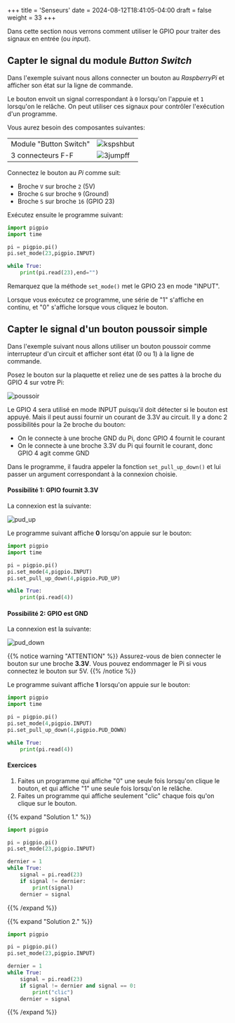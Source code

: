 +++
title = 'Senseurs'
date = 2024-08-12T18:41:05-04:00
draft = false
weight = 33
+++

Dans cette section nous verrons comment utiliser le GPIO pour traiter des signaux en entrée (ou _input_).


## Capter le signal du module _Button Switch_
Dans l'exemple suivant nous allons connecter un bouton au *RaspberryPi* et afficher son état sur la ligne de commande.

Le bouton envoit un signal correspondant à `0` lorsqu'on l'appuie et `1` lorsqu'on le relâche. On peut utiliser ces signaux pour contrôler l'exécution d'un programme.

Vous aurez besoin des composantes suivantes:

| | |
|:--|--|
| Module "Button Switch" | ![kspshbut](/420-314/images/kspshbut.png?width=150px) |
| 3 connecteurs F-F | ![3jumpff](/420-314/images/3jumpff.png?width=150px) |

Connectez le bouton au *Pi* comme suit:
+ Broche `V` sur broche `2` (5V)
+ Broche `G` sur broche `9` (Ground)
+ Broche `S` sur broche `16` (GPIO 23)

Exécutez ensuite le programme suivant:

```python
import pigpio
import time

pi = pigpio.pi()
pi.set_mode(23,pigpio.INPUT)

while True:
    print(pi.read(23),end="")
```

Remarquez que la méthode `set_mode()` met le GPIO 23 en mode "INPUT".

Lorsque vous exécutez ce programme, une série de "1" s'affiche en continu, et "0" s'affiche lorsque vous cliquez le bouton.


## Capter le signal d'un bouton poussoir simple
Dans l'exemple suivant nous allons utiliser un bouton poussoir comme interrupteur d'un circuit et afficher sont état (0 ou 1) à la ligne de commande.

Posez le bouton sur la plaquette et reliez une de ses pattes à la broche du GPIO 4 sur votre Pi:

![poussoir](/420-314/images/inputPoussoir.png)

Le GPIO 4 sera utilisé en mode INPUT puisqu'il doit détecter si le bouton est appuyé. Mais il peut aussi fournir un courant de 3.3V au circuit. Il y a donc 2 possibilités pour la 2e broche du bouton:
+ On le connecte à une broche GND du Pi, donc GPIO 4 fournit le courant
+ On le connecte à une broche 3.3V du Pi qui fournit le courant, donc GPIO 4 agit comme GND

Dans le programme, il faudra appeler la fonction `set_pull_up_down()` et lui passer un argument correspondant à la connexion choisie.

#### Possibilité 1: GPIO fournit 3.3V
La connexion est la suivante:

![pud_up](/420-314/images/pud_up.png)

Le programme suivant affiche **0** lorsqu'on appuie sur le bouton:
```python
import pigpio
import time

pi = pigpio.pi()
pi.set_mode(4,pigpio.INPUT)
pi.set_pull_up_down(4,pigpio.PUD_UP)

while True:
    print(pi.read(4))
```

#### Possibilité 2: GPIO est GND
La connexion est la suivante:

![pud_down](/420-314/images/pud_down.png)

{{% notice warning "ATTENTION" %}}
Assurez-vous de bien connecter le bouton sur une broche **3.3V**. Vous pouvez endommager le Pi si vous connectez le bouton sur 5V.
{{% /notice %}}

Le programme suivant affiche **1** lorsqu'on appuie sur le bouton:

```python
import pigpio
import time

pi = pigpio.pi()
pi.set_mode(4,pigpio.INPUT)
pi.set_pull_up_down(4,pigpio.PUD_DOWN)

while True:
    print(pi.read(4))
```
#### Exercices

1. Faites un programme qui affiche "0" une seule fois lorsqu'on clique le bouton, et qui affiche "1" une seule fois lorsqu'on le relâche.
2. Faites un programme qui affiche seulement "clic" chaque fois qu'on clique sur le bouton.
<!-- J'ajoute un petit sleep pour éviter les faux positifs -->
{{% expand "Solution 1." %}}
```python
import pigpio

pi = pigpio.pi()
pi.set_mode(23,pigpio.INPUT)

dernier = 1
while True:
    signal = pi.read(23)
    if signal != dernier: 
        print(signal)
    dernier = signal
```
{{% /expand %}}

{{% expand "Solution 2." %}}
```python
import pigpio

pi = pigpio.pi()
pi.set_mode(23,pigpio.INPUT)

dernier = 1
while True:
    signal = pi.read(23)
    if signal != dernier and signal == 0: 
        print("clic")
    dernier = signal
```
{{% /expand %}}




